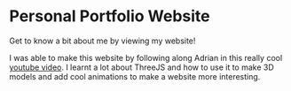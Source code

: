 # Personal Portfolio Website

Get to know a bit about me by viewing my website!


I was able to make this website by following along Adrian in this really cool [youtube video](https://www.youtube.com/watch?v=0fYi8SGA20k). I learnt a lot about ThreeJS and how to use it to make 3D models and add cool animations to make a website more interesting.